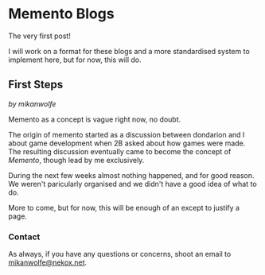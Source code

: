 # Memento Blogs

The very first post!

I will work on a format for these blogs and a more standardised system to implement here, but for now, this will do.

## First Steps

*by mikanwolfe*

Memento as a concept is vague right now, no doubt.

The origin of memento started as a discussion between dondarion and I about game development when 2B asked about how games were made. The resulting discussion eventually came to become the concept of *Memento*, though lead by me exclusively. 

During the next few weeks almost nothing happened, and for good reason. We weren't paricularly organised and we didn't have a good idea of what to do. 

More to come, but for now, this will be enough of an except to justify a page.



### Contact

As always, if you have any questions or concerns, shoot an email to [mikanwolfe@nekox.net](mailto:mikanwolfe.nekox.net).